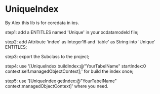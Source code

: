 # UniqueIndex
By Alex
this lib is for coredata in ios.

step1:
add a ENTITLES named 'Unique' in your xcdatamodeld file;

step2:
add Attribute 'index' as Integer16 and 'table' as String into 'Unique' ENTITLES;

step3:
export the Subclass to the project;

step4:
use '[UniqueIndex buildIndex:@"YourTabelName" startIndex:0 context:self.managedObjectContext];' for build the index once;

step5:
use '[UniqueIndex getIndex:@"YourTabelName" context:managedObjectContext]' where you need.
